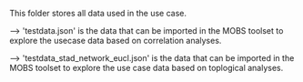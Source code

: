 This folder stores all data used in the use case.

--> 'testdata.json'
is the data that can be imported in the MOBS toolset to explore the usecase data based on correlation analyses. 

--> 'testdata_stad_network_eucl.json'
is the data that can be imported in the MOBS toolset to explore the use case data based on toplogical analyses. 



